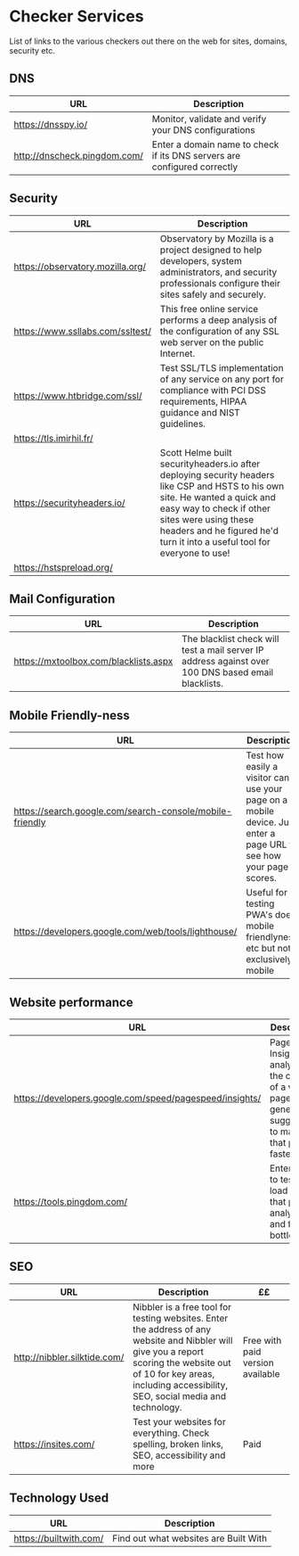 # Checker Services
List of links to the various checkers out there on the web for sites, domains, security etc.


## DNS
| URL  | Description |
| ------------- | ------------- |
| https://dnsspy.io/  | Monitor, validate and verify your DNS configurations |
| http://dnscheck.pingdom.com/ | Enter a domain name to check if its DNS servers are configured correctly |

## Security
| URL  | Description |
| ------------- | ------------- |
| https://observatory.mozilla.org/  | Observatory by Mozilla is a project designed to help developers, system administrators, and security professionals configure their sites safely and securely. |
| https://www.ssllabs.com/ssltest/ | This free online service performs a deep analysis of the configuration of any SSL web server on the public Internet. |
| https://www.htbridge.com/ssl/ | Test SSL/TLS implementation of any service on any port for compliance with PCI DSS requirements, HIPAA guidance and NIST guidelines. |
| https://tls.imirhil.fr/ | |
| https://securityheaders.io/ | Scott Helme built securityheaders.io after deploying security headers like CSP and HSTS to his own site. He wanted a quick and easy way to check if other sites were using these headers and he figured he'd turn it into a useful tool for everyone to use! |
| https://hstspreload.org/ | | 

## Mail Configuration
| URL  | Description |
| ------------- | ------------- |
| https://mxtoolbox.com/blacklists.aspx | The blacklist check will test a mail server IP address against over 100 DNS based email blacklists. |

## Mobile Friendly-ness
| URL  | Description |
| ------------- | ------------- |
| https://search.google.com/search-console/mobile-friendly | Test how easily a visitor can use your page on a mobile device. Just enter a page URL to see how your page scores. |
|https://developers.google.com/web/tools/lighthouse/ | Useful for testing PWA's does mobile friendlyness etc but not exclusively mobile|

## Website performance
| URL  | Description |
| ------------- | ------------- |
| https://developers.google.com/speed/pagespeed/insights/ | PageSpeed Insights analyzes the content of a web page, then generates suggestions to make that page faster. | 
| https://tools.pingdom.com/ | Enter a URL to test the load time of that page, analyze it and find bottlenecks. |

## SEO
| URL  | Description | ££ |
| ------------- | ------------- | --- |
 | http://nibbler.silktide.com/ | Nibbler is a free tool for testing websites. Enter the address of any website and Nibbler will give you a report scoring the website out of 10 for key areas, including accessibility, SEO, social media and technology. | Free with paid version available | 
 | https://insites.com/ | Test your websites for everything. Check spelling, broken links, SEO, accessibility and more | Paid |
 
 ## Technology Used
| URL  | Description |
| ------------- | ------------- |
| https://builtwith.com/ | Find out what websites are Built With | 

 

